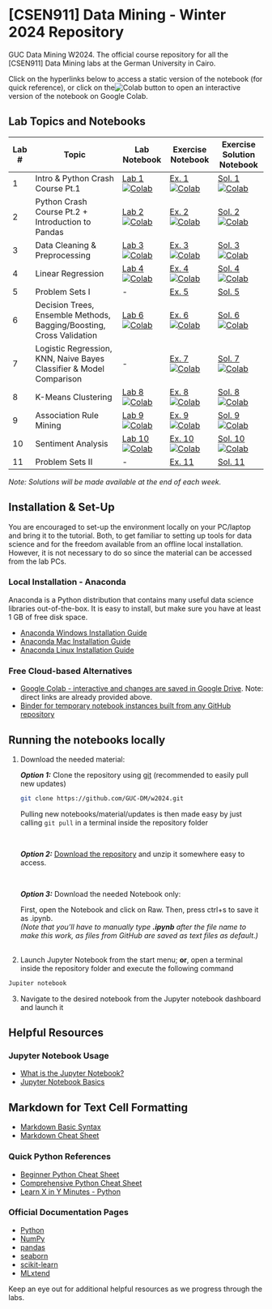 # [CSEN911] Data Mining - Winter 2024 Repository
GUC Data Mining W2024. The official course repository for all the [CSEN911] Data Mining labs at the German University in Cairo.


Click on the hyperlinks below to access a static version of the notebook (for quick reference), or click on the![Colab](https://colab.research.google.com/assets/colab-badge.svg) button to open an interactive version of the notebook on Google Colab.

## Lab Topics and Notebooks

| Lab # | Topic                                                               | Lab Notebook                                                                                                                                                                                                       | Exercise Notebook                                                                                                                                                                                                        | Exercise Solution Notebook                                                                                                                                                                                              |
| ----- | ------------------------------------------------------------------- | ------------------------------------------------------------------------------------------------------------------------------------------------------------------------------------------------------------------ | ------------------------------------------------------------------------------------------------------------------------------------------------------------------------------------------------------------------------ | ----------------------------------------------------------------------------------------------------------------------------------------------------------------------------------------------------------------------- |
| 1 | Intro & Python Crash Course Pt.1 | [Lab 1](lab_content/Lab_01_Complete.ipynb) [![Colab](https://colab.research.google.com/assets/colab-badge.svg)](https://colab.research.google.com/github/GUC-DM/w2024/blob/main/lab_content/Lab_01_Complete.ipynb) | [Ex. 1](lab_exercises/Lab_01_Exercises.ipynb) [![Colab](https://colab.research.google.com/assets/colab-badge.svg)](https://colab.research.google.com/github/GUC-DM/w2024/blob/main/lab_exercises/Lab_01_Exercises.ipynb) |[Sol. 1](lab_solutions/Lab_01_Solution.ipynb)[![Colab](https://colab.research.google.com/assets/colab-badge.svg)](https://colab.research.google.com/github/GUC-DM/W2024/blob/main/lab_solutions/Lab_01_Solution.ipynb)|
| 2 | Python Crash Course Pt.2 + Introduction to Pandas | [Lab 2](lab_content/Lab_02_Complete.ipynb) [![Colab](https://colab.research.google.com/assets/colab-badge.svg)](https://colab.research.google.com/github/GUC-DM/w2024/blob/main/lab_content/Lab_02_Complete.ipynb) | [Ex. 2](lab_exercises/Lab_02_Exercises.ipynb) [![Colab](https://colab.research.google.com/assets/colab-badge.svg)](https://colab.research.google.com/github/GUC-DM/w2024/blob/main/lab_exercises/Lab_02_Exercises.ipynb)|[Sol. 2](lab_solutions/Lab_02_Solution.ipynb)[![Colab](https://colab.research.google.com/assets/colab-badge.svg)](https://colab.research.google.com/github/GUC-DM/W2024/blob/main/lab_solutions/Lab_02_Solution.ipynb)|
| 3 | 	Data Cleaning & Preprocessing | [Lab 3](lab_content/Lab_03_Complete.ipynb) [![Colab](https://colab.research.google.com/assets/colab-badge.svg)](https://colab.research.google.com/github/GUC-DM/w2024/blob/main/lab_content/Lab_03_Complete.ipynb) | [Ex. 3](lab_exercises/Lab_03_Exercises.ipynb) [![Colab](https://colab.research.google.com/assets/colab-badge.svg)](https://colab.research.google.com/github/GUC-DM/w2024/blob/main/lab_exercises/Lab_03_Exercises.ipynb)|[Sol. 3](lab_solutions/Lab_03_Solution.ipynb)[![Colab](https://colab.research.google.com/assets/colab-badge.svg)](https://colab.research.google.com/github/GUC-DM/W2024/blob/main/lab_solutions/Lab_03_Solution.ipynb)|
| 4 | 	Linear Regression | [Lab 4](lab_content/Lab_04_Complete.ipynb) [![Colab](https://colab.research.google.com/assets/colab-badge.svg)](https://colab.research.google.com/github/GUC-DM/w2024/blob/main/lab_content/Lab_04_Complete.ipynb) | [Ex. 4](lab_exercises/Lab_04_Exercises.ipynb) [![Colab](https://colab.research.google.com/assets/colab-badge.svg)](https://colab.research.google.com/github/GUC-DM/w2024/blob/main/lab_exercises/Lab_04_Exercises.ipynb)|[Sol. 4](lab_solutions/Lab_04_Solution.ipynb)[![Colab](https://colab.research.google.com/assets/colab-badge.svg)](https://colab.research.google.com/github/GUC-DM/W2024/blob/main/lab_solutions/Lab_04_Solution.ipynb)|
| 5     | Problem Sets I                                     | - | [Ex. 5](lab_exercises/Lab_05_Problem_Sets_I.pdf)| [Sol. 5](lab_solutions/Lab_05_Solution.pdf)|
| 6 | 	Decision Trees, Ensemble Methods, Bagging/Boosting, Cross Validation | [Lab 6](lab_content/Lab_06_Complete.ipynb) [![Colab](https://colab.research.google.com/assets/colab-badge.svg)](https://colab.research.google.com/github/GUC-DM/w2024/blob/main/lab_content/Lab_06_Complete.ipynb) | [Ex. 6](lab_exercises/Lab_06_Exercises.ipynb) [![Colab](https://colab.research.google.com/assets/colab-badge.svg)](https://colab.research.google.com/github/GUC-DM/w2024/blob/main/lab_exercises/Lab_06_Exercises.ipynb)|[Sol. 6](lab_solutions/Lab_06_Solution.ipynb)[![Colab](https://colab.research.google.com/assets/colab-badge.svg)](https://colab.research.google.com/github/GUC-DM/W2024/blob/main/lab_solutions/Lab_06_Solution.ipynb)|
| 7 | 	Logistic Regression, KNN, Naive Bayes Classifier & Model Comparison |-| [Ex. 7](lab_exercises/Lab_07_Exercises.ipynb) [![Colab](https://colab.research.google.com/assets/colab-badge.svg)](https://colab.research.google.com/github/GUC-DM/w2024/blob/main/lab_exercises/Lab_07_Exercises.ipynb)| [Sol. 7](lab_solutions/Lab_07_Solution.ipynb) [![Colab](https://colab.research.google.com/assets/colab-badge.svg)](https://colab.research.google.com/github/GUC-DM/W2024/blob/main/lab_solutions/Lab_07_Solution.ipynb)|
| 8     |  K-Means Clustering| [Lab 8](lab_content/Lab_08_Complete.ipynb) [![Colab](https://colab.research.google.com/assets/colab-badge.svg)](https://colab.research.google.com/github/GUC-DM/W2024/blob/main/lab_content/Lab_08_Complete.ipynb) | [Ex. 8](lab_exercises/Lab_08_Exercises.ipynb) [![Colab](https://colab.research.google.com/assets/colab-badge.svg)](https://colab.research.google.com/github/GUC-DM/W2024/blob/main/lab_exercises/Lab_08_Exercises.ipynb) |[Sol. 8](lab_solutions/Lab_08_Solution.ipynb) [![Colab](https://colab.research.google.com/assets/colab-badge.svg)](https://colab.research.google.com/github/GUC-DM/W2024/blob/main/lab_solutions/Lab_08_Solution.ipynb)|
| 9     |  Association Rule Mining | [Lab 9](lab_content/Lab_09_Complete.ipynb) [![Colab](https://colab.research.google.com/assets/colab-badge.svg)](https://colab.research.google.com/github/GUC-DM/W2024/blob/main/lab_content/Lab_09_Complete.ipynb) | [Ex. 9](lab_exercises/Lab_09_Exercises.ipynb) [![Colab](https://colab.research.google.com/assets/colab-badge.svg)](https://colab.research.google.com/github/GUC-DM/W2024/blob/main/lab_exercises/Lab_09_Exercises.ipynb) |[Sol. 9](lab_solutions/Lab_09_Solution.ipynb) [![Colab](https://colab.research.google.com/assets/colab-badge.svg)](https://colab.research.google.com/github/GUC-DM/W2024/blob/main/lab_solutions/Lab_09_Solution.ipynb)|
| 10     |  Sentiment Analysis | [Lab 10](lab_content/Lab_10_Complete.ipynb) [![Colab](https://colab.research.google.com/assets/colab-badge.svg)](https://colab.research.google.com/github/GUC-DM/W2024/blob/main/lab_content/Lab_10_Complete.ipynb) | [Ex. 10](lab_exercises/Lab_10_Exercises.ipynb) [![Colab](https://colab.research.google.com/assets/colab-badge.svg)](https://colab.research.google.com/github/GUC-DM/W2024/blob/main/lab_exercises/Lab_10_Exercises.ipynb) |[Sol. 10](lab_solutions/Lab_10_Solution.ipynb) [![Colab](https://colab.research.google.com/assets/colab-badge.svg)](https://colab.research.google.com/github/GUC-DM/W2024/blob/main/lab_solutions/Lab_10_Solution.ipynb)|
| 11    |  Problem Sets II |  - | [Ex. 11](lab_exercises/Lab_11_Problem_Sets_II.pdf)|[Sol. 11](lab_solutions/Lab_11_Solution_II.pdf)
_Note: Solutions will be made available at the end of each week._

## Installation & Set-Up

You are encouraged to set-up the environment locally on your PC/laptop and bring it to the tutorial.
Both, to get familiar to setting up tools for data science and for the freedom available from an offline local installation.
However, it is not necessary to do so since the material can be accessed from the lab PCs.

### Local Installation - Anaconda

Anaconda is a Python distribution that contains many useful data science libraries out-of-the-box. It is easy to install, but make sure you have at least 1 GB of free disk space.

- [Anaconda Windows Installation Guide](https://docs.anaconda.com/anaconda/install/windows/)
- [Anaconda Mac Installation Guide](https://docs.anaconda.com/anaconda/install/mac-os/)
- [Anaconda Linux Installation Guide](https://docs.anaconda.com/anaconda/install/linux/)

### Free Cloud-based Alternatives

- [Google Colab - interactive and changes are saved in Google Drive](colab.research.google.com/). Note: direct links are already provided above.
- [Binder for temporary notebook instances built from any GitHub repository](https://mybinder.org/)

## Running the notebooks locally

1. Download the needed material:

	  **_Option 1:_** Clone the repository using [git](https://git-scm.com/downloads) (recommended to easily pull new updates)

	  ```bash
	  git clone https://github.com/GUC-DM/w2024.git
	  ```

	  Pulling new notebooks/material/updates is then made easy by just calling `git pull` in a terminal inside the repository folder

	<br>
	
	  **_Option 2:_** [Download the repository](https://github.com/GUC-DM/w2024/archive/main.zip) and unzip it somewhere easy to access.
	
	<br>
	
	
	  **_Option 3:_** Download the needed Notebook only:

	  First, open the Notebook and click on Raw. Then, press ctrl+s to save it as .ipynb.
	<br>
	  _(Note that you’ll have to manually type **.ipynb** after the file name to make this work, as files from GitHub are saved as text files as default.)_
	<br>
	<br>

2. Launch Jupyter Notebook from the start menu; **or**, open a terminal inside the repository folder and execute the following command

```bash
Jupiter notebook
```

3. Navigate to the desired notebook from the Jupyter notebook dashboard and launch it

## Helpful Resources

### Jupyter Notebook Usage

- [What is the Jupyter Notebook?](https://nbviewer.jupyter.org/github/jupyter/notebook/blob/master/docs/source/examples/Notebook/What%20is%20the%20Jupyter%20Notebook.ipynb)
- [Jupyter Notebook Basics](https://nbviewer.jupyter.org/github/jupyter/notebook/blob/master/docs/source/examples/Notebook/Notebook%20Basics.ipynb)

## Markdown for Text Cell Formatting

- [Markdown Basic Syntax](https://www.markdownguide.org/basic-syntax)
- [Markdown Cheat Sheet](https://www.markdownguide.org/cheat-sheet)

### Quick Python References

- [Beginner Python Cheat Sheet](https://ehmatthes.github.io/pcc_2e/cheat_sheets/cheat_sheets/)
- [Comprehensive Python Cheat Sheet](https://gto76.github.io/python-cheatsheet/)
- [Learn X in Y Minutes - Python](https://learnxinyminutes.com/docs/python/)

### Official Documentation Pages

- [Python](https://docs.python.org/3/)
- [NumPy](https://numpy.org/doc/stable/)
- [pandas](https://pandas.pydata.org/docs/)
- [seaborn](https://seaborn.pydata.org/)
- [scikit-learn](https://scikit-learn.org/stable/user_guide.html)
- [MLxtend](https://rasbt.github.io/mlxtend/)

Keep an eye out for additional helpful resources as we progress through the labs.
